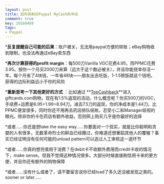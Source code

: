 ```yaml
---
layout: post
title: 如何克制买Paypal MyCash的冲动
comment: true
key: 20160409
tags:
- Paypal
---
```


***反复提醒自己可能的后果**：账户被关，无法用paypal方便的转账；eBay购物收到限制，也没法再通过eBay卖东西

	
***再次计算获得的profit margin**：每500刀Vanilla VGC花费4.95，而PPMC花费3.95。按你一个月买2000刀来算（远大于这个数必被关），并且你能侥幸存活一年。每个月省了4块钱，一年省48块——朋友出去吃饭，1-1.5顿饭就这个钱吧。获得的边际利益远小于你的风险

	
***重新思考一下其他更好的方式**
：比如通过
**[TopCashback](http://www.topcashback.com/ref/shamrock)**进入giftcards.com购物，现在有1.5%返现的活动。什么概念呢？你买500刀的VGC，手续费+运费是6.95+1.99=8.94刀。减去7.5刀的返现，你的净成本是1.44刀。比PPMC便宜很多，同时你还不用再去药店排队结账，忍受小二和Manager歧视的眼光。除非你的卡在药店有额外收益，否则网上购买几乎是你最好的选择

	
*或者……你还是想take the easy way……你要面对一个现实，就是比你聪明和贪婪的人有很多，无数革命烈士的鲜血已经撒过，你难道还想重蹈其他人的覆辙？事实已经证明没有任何可能的unload pattern可以逃过人工审核这一道环节

	
*或者……你真的想充值用于消费？在debit卡不收额外费用而credit卡收的情况下，make sense。但我不觉得这种情况很多。大部分时候直接刷信用卡来的更方便，并且你还有额外的购物保障

	
*或者……没有什么或者了，请不要留言说你已经load了多久还没被发现之类的。sooner or later……
